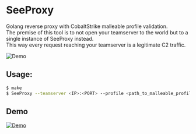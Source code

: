 # SeeProxy
Golang reverse proxy with CobaltStrike malleable profile validation.  
The premise of this tool is to not open your teamserver to the world but to a single instance of SeeProxy instead.  
This way every request reaching your teamserver is a legitimate C2 traffic.



![Demo](/demo/demo.gif)

## Usage: 

```bash
$ make
$ SeeProxy --teamserver <IP>:<PORT> --profile <path_to_malleable_profile>
```

## Demo

[![Demo](https://img.youtube.com/vi/iWuphwQggxk/default.jpg)](https://youtu.be/iWuphwQggxk)
